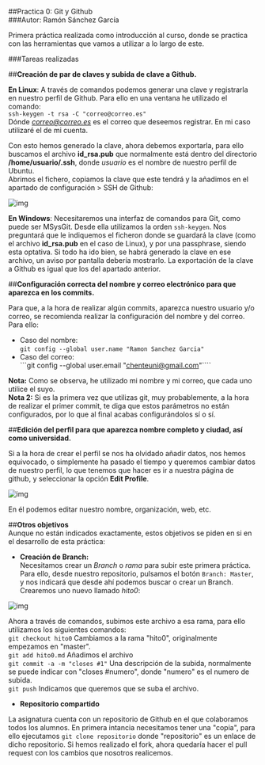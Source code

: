 ##Practica 0: Git y Github  
###Autor: Ramón Sánchez García  
  
Primera práctica realizada como introducción al curso, donde se practica con las herramientas que vamos a utilizar a lo largo de este.

###Tareas realizadas  
  
##**Creación de par de claves y subida de clave a Github.**  

**En Linux**: A través de comandos podemos generar una clave  y registrarla en nuestro perfil de Github. Para ello en una ventana he utilizado el comando:  
```ssh-keygen -t rsa -C "correo@correo.es"```  
Dónde *correo@correo.es* es el correo que deseemos registrar. En mi caso utilizaré el de mi cuenta. 
   
Con esto hemos generado la clave, ahora debemos exportarla, para ello buscamos el archivo **id_rsa.pub** que normalmente está dentro del directorio **/home/usuario/.ssh**, donde *usuario* es el nombre de nuestro perfil de Ubuntu.  
Abrimos el fichero, copiamos la clave que este tendrá y la añadimos en el apartado de configuración > SSH de Github: 
 
![img](capturas/c2.PNG)  

**En Windows**: Necesitaremos una interfaz de comandos para Git, como puede ser MSysGit. Desde ella utilizamos la orden ```ssh-keygen```. Nos preguntará que le indiquemos el ficheron donde se guardará la clave (como el archivo **id_rsa.pub** en el caso de Linux), y por una passphrase, siendo esta optativa. Si todo ha ido bien, se habrá generado la clave en ese archivo, un aviso por pantalla debería mostrarlo. La exportación de la clave a Github es igual que los del apartado anterior.  
  
##**Configuración correcta del nombre y correo electrónico para que aparezca en los commits.**  

Para que, a la hora de realizar algún commits, aparezca nuestro usuario y/o correo, se recomienda realizar la configuración del nombre y del correo. Para ello:  
  
* Caso del nombre:  
```git config --global user.name "Ramon Sanchez Garcia"```
* Caso del correo:  
```git config --global user.email "chenteuni@gmail.com"````  
  
**Nota:** Como se observa, he utilizado mi nombre y mi correo, que cada uno utilice el suyo.  
**Nota 2:** Si es la primera vez que utilizas git, muy probablemente, a la hora de realizar el primer commit, te diga que estos parámetros no están configurados, por lo que al final acabas configurándolos sí o sí.
  
##**Edición del perfil para que aparezca nombre completo y ciudad, así como universidad.**  
  
Si a la hora de crear el perfil se nos ha olvidado añadir datos, nos hemos equivocado, o simplemente ha pasado el tiempo y queremos cambiar datos de nuestro perfil, lo que tenemos que hacer es ir a nuestra página de github, y seleccionar la opción **Edit Profile**.  
  
![img](capturas/c3.PNG)  

  
En él podemos editar nuestro nombre, organización, web, etc.  

##**Otros objetivos**  
Aunque no están indicados exactamente, estos objetivos se piden en si en el desarrollo de esta práctica:  

* **Creación de Branch:**  
Necesitamos crear un *Branch* o *rama* para subir este primera práctica. Para ello, desde nuestro repositorio, pulsamos el botón ```Branch: Master```, y nos indicará que desde ahí podemos buscar o crear un Branch. Crearemos uno nuevo llamado *hito0*:  
  
![img](capturas/c1.PNG)  

Ahora a través de comandos, subimos este archivo a esa rama, para ello utilizamos los siguientes comandos:  
```git checkout hito0``` Cambiamos a la rama "hito0", originalmente empezamos en "master".  
```git add hito0.md``` Añadimos el archivo  
```git commit -a -m "closes #1"``` Una descripción de la subida, normalmente se puede indicar con "closes #numero", donde "numero" es el numero de subida.  
```git push``` Indicamos que queremos que se suba el archivo.  

* **Repositorio compartido**  

La asignatura cuenta con un repositorio de Github en el que colaboramos todos los alumnos. En primera intancia necesitamos tener una "copia", para ello ejecutamos ```git clone repositorio``` donde "repositorio" es un enlace de dicho repositorio. Si hemos realizado el fork, ahora quedaría hacer el pull request con los cambios que nosotros realicemos.

 
